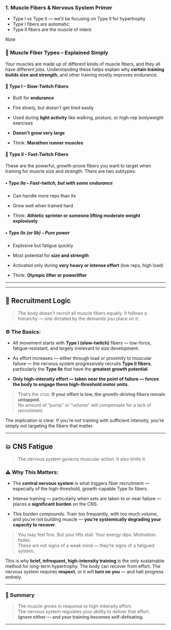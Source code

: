### **1. Muscle Fibers & Nervous System Primer**

- Type I vs Type II — we’ll be focusing on Type II for hypertrophy
- Type I fibers are automatic.  
- Type II fibers are the muscle of intent.

> [!NOTE]
> ### 🧬 **Muscle Fiber Types – Explained Simply**
> 
> Your muscles are made up of different kinds of muscle fibers, and they all have different jobs. Understanding these helps explain why **certain training builds size and strength**, and other training mostly improves endurance.
> 
> #### 🔹 **Type I – Slow-Twitch Fibers**
> 
> - Built for **endurance**
>     
> - Fire slowly, but doesn't get tired easily
>     
> - Used during **light activity** like walking, posture, or high-rep bodyweight exercises
>     
> - **Doesn't grow very large**
>     
> - Think: **Marathon runner muscles**
>     
> 
> #### 🔹 **Type II – Fast-Twitch Fibers**
> 
> These are the powerful, growth-prone fibers you want to target when training for muscle size and strength. There are two subtypes:
> 
> ##### • **Type IIa** – Fast-twitch, but with some endurance
> 
> - Can handle more reps than IIx
>     
> - Grow well when trained hard
>     
> - Think: **Athletic sprinter or someone lifting moderate weight explosively**
>     
> 
> ##### • **Type IIx (or IIb)** – Pure power
> 
> - Explosive but fatigue quickly
>     
> - Most potential for **size and strength**
>     
> - Activated only during **very heavy or intense effort** (low reps, high load)
>     
> - Think: **Olympic lifter or powerlifter**
>     
> 
> ---
> 
---

## 🧠 **Recruitment Logic**

> The body doesn't recruit all muscle fibers equally. It follows a hierarchy — one dictated by the demands you place on it.

### ⚙️ The Basics:

- All movement starts with **Type I (slow-twitch)** fibers — low-force, fatigue-resistant, and largely irrelevant to size development.
    
- As effort increases — either through load or proximity to muscular failure — the nervous system progressively recruits **Type II fibers**, particularly the **Type IIx** that have the **greatest growth potential**.
    
- **Only high-intensity effort — taken near the point of failure — forces the body to engage these high-threshold motor units.**
    

> That’s the crux: **If your effort is low, the growth-driving fibers remain untapped.**  
> No amount of “pump” or “volume” will compensate for a lack of recruitment.

The implication is clear. If you're not training with sufficient intensity, you're simply not targeting the fibers that matter.

---

## 💥 **CNS Fatigue**

> The nervous system governs muscular action. It also limits it.

### ⚠️ Why This Matters:

- The **central nervous system** is what triggers fiber recruitment — especially of the high-threshold, growth-capable Type IIx fibers.
    
- Intense training — particularly when sets are taken to or near failure — places a **significant burden** on the CNS.
    
- This burden compounds. Train too frequently, with too much volume, and you’re not building muscle — **you’re systemically degrading your capacity to recover**.
    

> You may feel fine. But your lifts stall. Your energy dips. Motivation fades.  
> These are not signs of a weak mind — they’re signs of a fatigued system.

This is why **brief, infrequent, high-intensity training** is the only sustainable method for long-term hypertrophy. The body can recover from effort. The nervous system requires **respect**, or it will **turn on you** — and halt progress entirely.

---

### 📌 Summary

> The muscle grows in response to high-intensity effort.  
> The nervous system regulates your ability to deliver that effort.  
> **Ignore either — and your training becomes self-defeating.**

---
